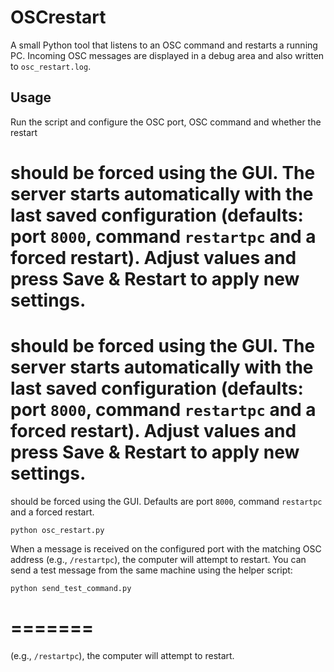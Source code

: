 # OSCrestart

A small Python tool that listens to an OSC command and restarts a running PC.
Incoming OSC messages are displayed in a debug area and also written to
`osc_restart.log`.

## Usage

Run the script and configure the OSC port, OSC command and whether the restart

should be forced using the GUI. The server starts automatically with the last
saved configuration (defaults: port `8000`, command `restartpc` and a forced
restart). Adjust values and press **Save & Restart** to apply new settings.
=======

should be forced using the GUI. The server starts automatically with the last
saved configuration (defaults: port `8000`, command `restartpc` and a forced
restart). Adjust values and press **Save & Restart** to apply new settings.
=======
should be forced using the GUI. Defaults are port `8000`, command
`restartpc` and a forced restart.


```
python osc_restart.py
```

When a message is received on the configured port with the matching OSC address
(e.g., `/restartpc`), the computer will attempt to restart. You can send a test
message from the same machine using the helper script:

```
python send_test_command.py
```

=======
=======
(e.g., `/restartpc`), the computer will attempt to restart.


